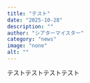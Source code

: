 ```yaml
---
title: "テスト"
date: "2025-10-28"
description: ""
author: "シアターマイスター"
category: "news"
image: "none"
alt: ""
---
```


テストテストテストテスト